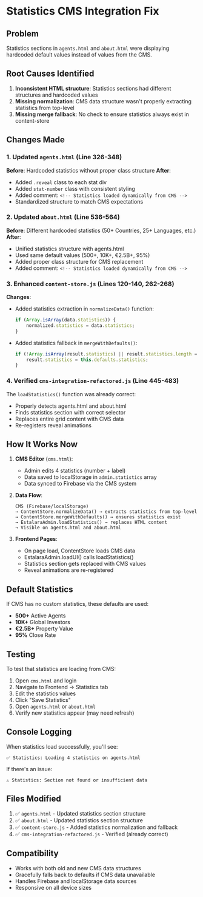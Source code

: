 # Statistics CMS Integration Fix

## Problem
Statistics sections in `agents.html` and `about.html` were displaying hardcoded default values instead of values from the CMS.

## Root Causes Identified
1. **Inconsistent HTML structure**: Statistics sections had different structures and hardcoded values
2. **Missing normalization**: CMS data structure wasn't properly extracting statistics from top-level
3. **Missing merge fallback**: No check to ensure statistics always exist in content-store

## Changes Made

### 1. Updated `agents.html` (Line 326-348)
**Before**: Hardcoded statistics without proper class structure
**After**: 
- Added `.reveal` class to each stat div
- Added `stat-number` class with consistent styling
- Added comment: `<!-- Statistics loaded dynamically from CMS -->`
- Standardized structure to match CMS expectations

### 2. Updated `about.html` (Line 536-564)
**Before**: Different hardcoded statistics (50+ Countries, 25+ Languages, etc.)
**After**:
- Unified statistics structure with agents.html
- Used same default values (500+, 10K+, €2.5B+, 95%)
- Added proper class structure for CMS replacement
- Added comment: `<!-- Statistics loaded dynamically from CMS -->`

### 3. Enhanced `content-store.js` (Lines 120-140, 262-268)
**Changes**:
- Added statistics extraction in `normalizeData()` function:
  ```javascript
  if (Array.isArray(data.statistics)) {
      normalized.statistics = data.statistics;
  }
  ```
- Added statistics fallback in `mergeWithDefaults()`:
  ```javascript
  if (!Array.isArray(result.statistics) || result.statistics.length === 0) {
      result.statistics = this.defaults.statistics;
  }
  ```

### 4. Verified `cms-integration-refactored.js` (Line 445-483)
The `loadStatistics()` function was already correct:
- Properly detects agents.html and about.html
- Finds statistics section with correct selector
- Replaces entire grid content with CMS data
- Re-registers reveal animations

## How It Works Now

1. **CMS Editor** (`cms.html`):
   - Admin edits 4 statistics (number + label)
   - Data saved to localStorage in `admin.statistics` array
   - Data synced to Firebase via the CMS system

2. **Data Flow**:
   ```
   CMS (Firebase/localStorage)
   → ContentStore.normalizeData() → extracts statistics from top-level
   → ContentStore.mergeWithDefaults() → ensures statistics exist
   → EstalaraAdmin.loadStatistics() → replaces HTML content
   → Visible on agents.html and about.html
   ```

3. **Frontend Pages**:
   - On page load, ContentStore loads CMS data
   - EstalaraAdmin.loadUI() calls loadStatistics()
   - Statistics section gets replaced with CMS values
   - Reveal animations are re-registered

## Default Statistics
If CMS has no custom statistics, these defaults are used:
- **500+** Active Agents
- **10K+** Global Investors  
- **€2.5B+** Property Value
- **95%** Close Rate

## Testing
To test that statistics are loading from CMS:
1. Open `cms.html` and login
2. Navigate to Frontend → Statistics tab
3. Edit the statistics values
4. Click "Save Statistics"
5. Open `agents.html` or `about.html`
6. Verify new statistics appear (may need refresh)

## Console Logging
When statistics load successfully, you'll see:
```
✅ Statistics: Loading 4 statistics on agents.html
```

If there's an issue:
```
⚠️ Statistics: Section not found or insufficient data
```

## Files Modified
1. ✅ `agents.html` - Updated statistics section structure
2. ✅ `about.html` - Updated statistics section structure  
3. ✅ `content-store.js` - Added statistics normalization and fallback
4. ✅ `cms-integration-refactored.js` - Verified (already correct)

## Compatibility
- Works with both old and new CMS data structures
- Gracefully falls back to defaults if CMS data unavailable
- Handles Firebase and localStorage data sources
- Responsive on all device sizes
